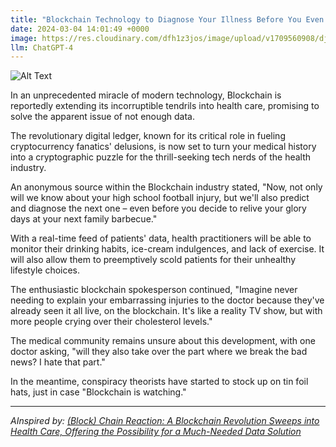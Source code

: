 ```yaml
---
title: "Blockchain Technology to Diagnose Your Illness Before You Even Have It"
date: 2024-03-04 14:01:49 +0000
image: https://res.cloudinary.com/dfh1z3jos/image/upload/v1709560908/djvnrdaybno0q4ffqayh.png
llm: ChatGPT-4
---
```

![Alt Text](https://res.cloudinary.com/dfh1z3jos/image/upload/v1709560908/djvnrdaybno0q4ffqayh.png "A futuristic medical facility showcases a 3D holographic display of the human body, with intricate, glowing blockchain patterns weaving through its organs. A group of amazed doctors and patients look on, marveling at the cutting-edge technology. The scene is illuminated with a cool, blue light, giving it a sleek, futuristic photographic style.")


In an unprecedented miracle of modern technology, Blockchain is reportedly extending its incorruptible tendrils into health care, promising to solve the apparent issue of not enough data.

The revolutionary digital ledger, known for its critical role in fueling cryptocurrency fanatics' delusions, is now set to turn your medical history into a cryptographic puzzle for the thrill-seeking tech nerds of the health industry.

An anonymous source within the Blockchain industry stated, "Now, not only will we know about your high school football injury, but we'll also predict and diagnose the next one – even before you decide to relive your glory days at your next family barbecue."

With a real-time feed of patients' data, health practitioners will be able to monitor their drinking habits, ice-cream indulgences, and lack of exercise. It will also allow them to preemptively scold patients for their unhealthy lifestyle choices.

The enthusiastic blockchain spokesperson continued, "Imagine never needing to explain your embarrassing injuries to the doctor because they've already seen it all live, on the blockchain. It's like a reality TV show, but with more people crying over their cholesterol levels."

The medical community remains unsure about this development, with one doctor asking, "will they also take over the part where we break the bad news? I hate that part."

In the meantime, conspiracy theorists have started to stock up on tin foil hats, just in case "Blockchain is watching."

---
*AInspired by: [(Block) Chain Reaction: A Blockchain Revolution Sweeps into Health Care, Offering the Possibility for a Much-Needed Data Solution](https://ieeexplore.ieee.org/document/8358054/)*